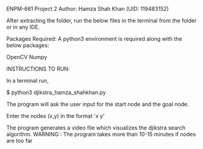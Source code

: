 ENPM-661
Project 2
Author: Hamza Shah Khan (UID: 119483152)

After extracting the folder, run the below files in the terminal from the folder or in any IDE.

Packages Required:
A python3 environment is required along with the below packages:

OpenCV
Numpy

INSTRUCTIONS TO RUN:

In a terminal run,

$ python3 djikstra_hamza_shahkhan.py

The program will ask the user input for the start node and the goal node.

Enter the nodes (x,y) in the format 'x y'

The program generates a video file which visualizes the djikstra search algorithm.
WARNING : The program takes more than 10-15 minutes if nodes are too far
